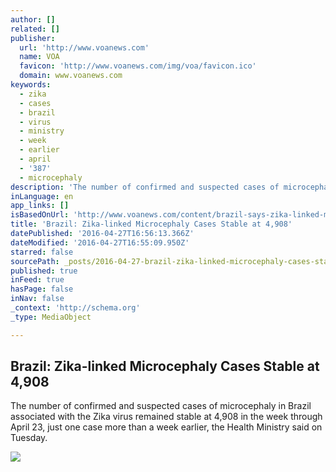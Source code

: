 ```yaml
---
author: []
related: []
publisher:
  url: 'http://www.voanews.com'
  name: VOA
  favicon: 'http://www.voanews.com/img/voa/favicon.ico'
  domain: www.voanews.com
keywords:
  - zika
  - cases
  - brazil
  - virus
  - ministry
  - week
  - earlier
  - april
  - '387'
  - microcephaly
description: 'The number of confirmed and suspected cases of microcephaly in Brazil associated with the Zika virus remained stable at 4,908 in the week through April 23, just one case more than a week earlier, the Health Ministry said on Tuesday.'
inLanguage: en
app_links: []
isBasedOnUrl: 'http://www.voanews.com/content/brazil-says-zika-linked-microcephaly-cases-stable-/3303961.html'
title: 'Brazil: Zika-linked Microcephaly Cases Stable at 4,908'
datePublished: '2016-04-27T16:56:13.366Z'
dateModified: '2016-04-27T16:55:09.950Z'
starred: false
sourcePath: _posts/2016-04-27-brazil-zika-linked-microcephaly-cases-stable-at-4908.md
published: true
inFeed: true
hasPage: false
inNav: false
_context: 'http://schema.org'
_type: MediaObject

---
```

<article style=""><h1>Brazil: Zika-linked Microcephaly Cases Stable at 4,908</h1><p>The number of confirmed and suspected cases of microcephaly in Brazil associated with the Zika virus remained stable at 4,908 in the week through April 23, just one case more than a week earlier, the Health Ministry said on Tuesday.</p><img src="http://gdb.voanews.com/0A5C0808-3390-414D-912A-D79CE3EBADC7_mw1024_mh1024_s.jpg" /></article>